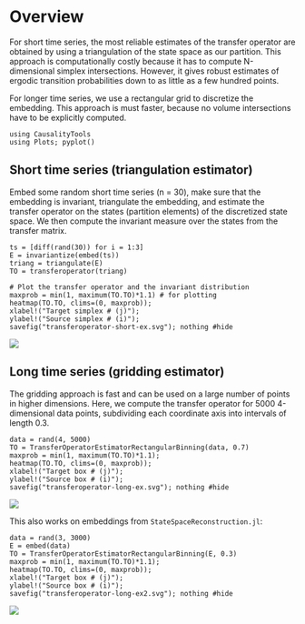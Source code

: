 # Overview

For short time series, the most reliable estimates of the transfer operator are obtained by using a triangulation of the state space as our partition. This approach is computationally costly because it has to compute N-dimensional simplex intersections. However, it gives robust estimates of ergodic transition probabilities down to as little as a few hundred points.

For longer time series, we use a rectangular grid to discretize the embedding.
This approach is must faster, because no volume intersections have to be explicitly computed.

```@setup s
using CausalityTools
using Plots; pyplot()
```

## Short time series (triangulation estimator)
Embed some random short time series (n = 30), make sure that the embedding is
invariant, triangulate the embedding, and estimate the transfer operator on the
states (partition elements) of the discretized state space. We then compute the
invariant measure over the states from the transfer matrix.

```@repl s
ts = [diff(rand(30)) for i = 1:3]
E = invariantize(embed(ts))
triang = triangulate(E)
TO = transferoperator(triang)
```

```@repl s
# Plot the transfer operator and the invariant distribution
maxprob = min(1, maximum(TO.TO)*1.1) # for plotting
heatmap(TO.TO, clims=(0, maxprob));
xlabel!("Target simplex # (j)");
ylabel!("Source simplex # (i)");
savefig("transferoperator-short-ex.svg"); nothing #hide
```

![](transferoperator-short-ex.svg)

## Long time series (gridding estimator)
The gridding approach is fast and can be used on a large number of points
in higher dimensions. Here, we compute the transfer operator for 5000
4-dimensional data points, subdividing each coordinate axis into
intervals of length 0.3.

```@repl s
data = rand(4, 5000)
TO = TransferOperatorEstimatorRectangularBinning(data, 0.7)
maxprob = min(1, maximum(TO.TO)*1.1);
heatmap(TO.TO, clims=(0, maxprob));
xlabel!("Target box # (j)");
ylabel!("Source box # (i)");
savefig("transferoperator-long-ex.svg"); nothing #hide
```

![](transferoperator-long-ex.svg)


This also works on embeddings from `StateSpaceReconstruction.jl`:

```@repl s
data = rand(3, 3000)
E = embed(data)
TO = TransferOperatorEstimatorRectangularBinning(E, 0.3)
maxprob = min(1, maximum(TO.TO)*1.1);
heatmap(TO.TO, clims=(0, maxprob));
xlabel!("Target box # (j)");
ylabel!("Source box # (i)");
savefig("transferoperator-long-ex2.svg"); nothing #hide
```

![](transferoperator-long-ex2.svg)
